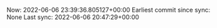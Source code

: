Now: 2022-06-06 23:39:36.805127+00:00 Earliest commit since sync: None Last sync: 2022-06-06 20:47:29+00:00
